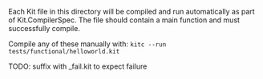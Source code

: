 Each Kit file in this directory will be compiled and run automatically as part of Kit.CompilerSpec. The file should contain a main function and must successfully compile.

Compile any of these manually with: `kitc --run tests/functional/helloworld.kit`

TODO: suffix with _fail.kit to expect failure
